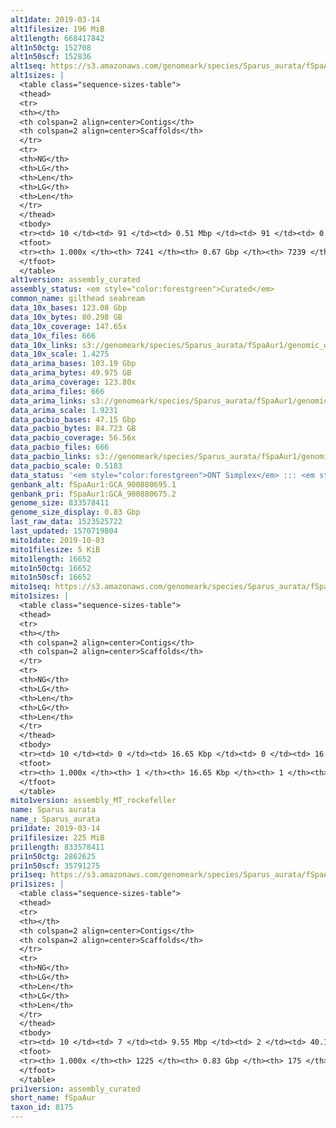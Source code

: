 ```yaml
---
alt1date: 2019-03-14
alt1filesize: 196 MiB
alt1length: 668417842
alt1n50ctg: 152708
alt1n50scf: 152836
alt1seq: https://s3.amazonaws.com/genomeark/species/Sparus_aurata/fSpaAur1/assembly_curated/fSpaAur1.alt.cur.20190314.fasta.gz
alt1sizes: |
  <table class="sequence-sizes-table">
  <thead>
  <tr>
  <th></th>
  <th colspan=2 align=center>Contigs</th>
  <th colspan=2 align=center>Scaffolds</th>
  </tr>
  <tr>
  <th>NG</th>
  <th>LG</th>
  <th>Len</th>
  <th>LG</th>
  <th>Len</th>
  </tr>
  </thead>
  <tbody>
  <tr><td> 10 </td><td> 91 </td><td> 0.51 Mbp </td><td> 91 </td><td> 0.51 Mbp </td></tr>  <tr><td> 20 </td><td> 257 </td><td> 342.37 Kbp </td><td> 257 </td><td> 342.37 Kbp </td></tr>  <tr><td> 30 </td><td> 486 </td><td> 250.78 Kbp </td><td> 486 </td><td> 250.78 Kbp </td></tr>  <tr><td> 40 </td><td> 791 </td><td> 191.94 Kbp </td><td> 791 </td><td> 191.94 Kbp </td></tr>  <tr style="background-color:#cccccc;"><td> 50 </td><td> 1183 </td><td> 152.71 Kbp </td><td> 1183 </td><td> 152.84 Kbp </td></tr>  <tr><td> 60 </td><td> 1685 </td><td> 117.07 Kbp </td><td> 1685 </td><td> 117.07 Kbp </td></tr>  <tr><td> 70 </td><td> 2348 </td><td> 87.70 Kbp </td><td> 2347 </td><td> 87.73 Kbp </td></tr>  <tr><td> 80 </td><td> 3239 </td><td> 64.06 Kbp </td><td> 3238 </td><td> 64.08 Kbp </td></tr>  <tr><td> 90 </td><td> 4543 </td><td> 40.95 Kbp </td><td> 4542 </td><td> 40.95 Kbp </td></tr>  <tr><td> 100 </td><td> 7240 </td><td> 125  bp </td><td> 7238 </td><td> 125  bp </td></tr>  </tbody>
  <tfoot>
  <tr><th> 1.000x </th><th> 7241 </th><th> 0.67 Gbp </th><th> 7239 </th><th> 0.67 Gbp </th></tr>
  </tfoot>
  </table>
alt1version: assembly_curated
assembly_status: <em style="color:forestgreen">Curated</em>
common_name: gilthead seabream
data_10x_bases: 123.08 Gbp
data_10x_bytes: 80.298 GB
data_10x_coverage: 147.65x
data_10x_files: 666
data_10x_links: s3://genomeark/species/Sparus_aurata/fSpaAur1/genomic_data/10x/<br>
data_10x_scale: 1.4275
data_arima_bases: 103.19 Gbp
data_arima_bytes: 49.975 GB
data_arima_coverage: 123.80x
data_arima_files: 666
data_arima_links: s3://genomeark/species/Sparus_aurata/fSpaAur1/genomic_data/arima/<br>
data_arima_scale: 1.9231
data_pacbio_bases: 47.15 Gbp
data_pacbio_bytes: 84.723 GB
data_pacbio_coverage: 56.56x
data_pacbio_files: 666
data_pacbio_links: s3://genomeark/species/Sparus_aurata/fSpaAur1/genomic_data/pacbio/<br>
data_pacbio_scale: 0.5183
data_status: '<em style="color:forestgreen">ONT Simplex</em> ::: <em style="color:forestgreen">10x</em> ::: <em style="color:forestgreen">Bionano</em>'
genbank_alt: fSpaAur1:GCA_900880695.1
genbank_pri: fSpaAur1:GCA_900880675.2
genome_size: 833578411
genome_size_display: 0.83 Gbp
last_raw_data: 1523525722
last_updated: 1570719804
mito1date: 2019-10-03
mito1filesize: 5 KiB
mito1length: 16652
mito1n50ctg: 16652
mito1n50scf: 16652
mito1seq: https://s3.amazonaws.com/genomeark/species/Sparus_aurata/fSpaAur1/assembly_MT_rockefeller/fSpaAur1.MT.20191003.fasta.gz
mito1sizes: |
  <table class="sequence-sizes-table">
  <thead>
  <tr>
  <th></th>
  <th colspan=2 align=center>Contigs</th>
  <th colspan=2 align=center>Scaffolds</th>
  </tr>
  <tr>
  <th>NG</th>
  <th>LG</th>
  <th>Len</th>
  <th>LG</th>
  <th>Len</th>
  </tr>
  </thead>
  <tbody>
  <tr><td> 10 </td><td> 0 </td><td> 16.65 Kbp </td><td> 0 </td><td> 16.65 Kbp </td></tr>  <tr><td> 20 </td><td> 0 </td><td> 16.65 Kbp </td><td> 0 </td><td> 16.65 Kbp </td></tr>  <tr><td> 30 </td><td> 0 </td><td> 16.65 Kbp </td><td> 0 </td><td> 16.65 Kbp </td></tr>  <tr><td> 40 </td><td> 0 </td><td> 16.65 Kbp </td><td> 0 </td><td> 16.65 Kbp </td></tr>  <tr style="background-color:#cccccc;"><td> 50 </td><td> 0 </td><td style="background-color:#ff8888;"> 16.65 Kbp </td><td> 0 </td><td style="background-color:#ff8888;"> 16.65 Kbp </td></tr>  <tr><td> 60 </td><td> 0 </td><td> 16.65 Kbp </td><td> 0 </td><td> 16.65 Kbp </td></tr>  <tr><td> 70 </td><td> 0 </td><td> 16.65 Kbp </td><td> 0 </td><td> 16.65 Kbp </td></tr>  <tr><td> 80 </td><td> 0 </td><td> 16.65 Kbp </td><td> 0 </td><td> 16.65 Kbp </td></tr>  <tr><td> 90 </td><td> 0 </td><td> 16.65 Kbp </td><td> 0 </td><td> 16.65 Kbp </td></tr>  <tr><td> 100 </td><td> 0 </td><td> 16.65 Kbp </td><td> 0 </td><td> 16.65 Kbp </td></tr>  </tbody>
  <tfoot>
  <tr><th> 1.000x </th><th> 1 </th><th> 16.65 Kbp </th><th> 1 </th><th> 16.65 Kbp </th></tr>
  </tfoot>
  </table>
mito1version: assembly_MT_rockefeller
name: Sparus aurata
name_: Sparus_aurata
pri1date: 2019-03-14
pri1filesize: 225 MiB
pri1length: 833578411
pri1n50ctg: 2862625
pri1n50scf: 35791275
pri1seq: https://s3.amazonaws.com/genomeark/species/Sparus_aurata/fSpaAur1/assembly_curated/fSpaAur1.pri.cur.20190314.fasta.gz
pri1sizes: |
  <table class="sequence-sizes-table">
  <thead>
  <tr>
  <th></th>
  <th colspan=2 align=center>Contigs</th>
  <th colspan=2 align=center>Scaffolds</th>
  </tr>
  <tr>
  <th>NG</th>
  <th>LG</th>
  <th>Len</th>
  <th>LG</th>
  <th>Len</th>
  </tr>
  </thead>
  <tbody>
  <tr><td> 10 </td><td> 7 </td><td> 9.55 Mbp </td><td> 2 </td><td> 40.12 Mbp </td></tr>  <tr><td> 20 </td><td> 17 </td><td> 7.24 Mbp </td><td> 4 </td><td> 37.95 Mbp </td></tr>  <tr><td> 30 </td><td> 31 </td><td> 5.24 Mbp </td><td> 6 </td><td> 37.01 Mbp </td></tr>  <tr><td> 40 </td><td> 49 </td><td> 4.03 Mbp </td><td> 8 </td><td> 36.13 Mbp </td></tr>  <tr style="background-color:#cccccc;"><td> 50 </td><td> 74 </td><td style="background-color:#88ff88;"> 2.86 Mbp </td><td> 10 </td><td style="background-color:#88ff88;"> 35.79 Mbp </td></tr>  <tr><td> 60 </td><td> 107 </td><td> 2.13 Mbp </td><td> 13 </td><td> 35.16 Mbp </td></tr>  <tr><td> 70 </td><td> 157 </td><td> 1.31 Mbp </td><td> 15 </td><td> 31.86 Mbp </td></tr>  <tr><td> 80 </td><td> 245 </td><td> 0.71 Mbp </td><td> 18 </td><td> 30.53 Mbp </td></tr>  <tr><td> 90 </td><td> 426 </td><td> 305.76 Kbp </td><td> 21 </td><td> 28.39 Mbp </td></tr>  <tr><td> 100 </td><td> 1224 </td><td> 2  bp </td><td> 174 </td><td> 20.81 Kbp </td></tr>  </tbody>
  <tfoot>
  <tr><th> 1.000x </th><th> 1225 </th><th> 0.83 Gbp </th><th> 175 </th><th> 0.83 Gbp </th></tr>
  </tfoot>
  </table>
pri1version: assembly_curated
short_name: fSpaAur
taxon_id: 8175
---
```

